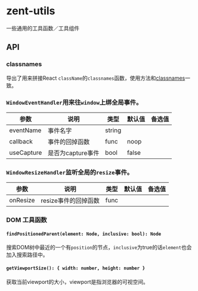 # zent-utils

一些通用的工具函数／工具组件

## API

### classnames

导出了用来拼接React `className`的`classnames`函数，使用方法和[classnames](https://github.com/JedWatson/classnames)一致。

### `WindowEventHandler`用来往`window`上绑全局事件。

| 参数 | 说明 | 类型 | 默认值 | 备选值 |
|------|------|------|--------|--------|
| eventName | 事件名字 | string | | |
| callback | 事件的回掉函数 | func | noop | |
| useCapture | 是否为capture事件 | bool | false | |

### `WindowResizeHandler`监听全局的`resize`事件。

| 参数 | 说明 | 类型 | 默认值 | 备选值 |
|------|------|------|--------|--------|
| onResize | resize事件的回掉函数 | func | | |

### DOM 工具函数

#### `findPositionedParent(element: Node, inclusive: bool): Node`

搜索DOM树中最近的一个有`position`的节点，`inclusive`为true的话`element`也会加入搜索路径中。

#### `getViewportSize(): { width: number, height: number }`

获取当前viewport的大小，viewport是指浏览器的可视空间。
